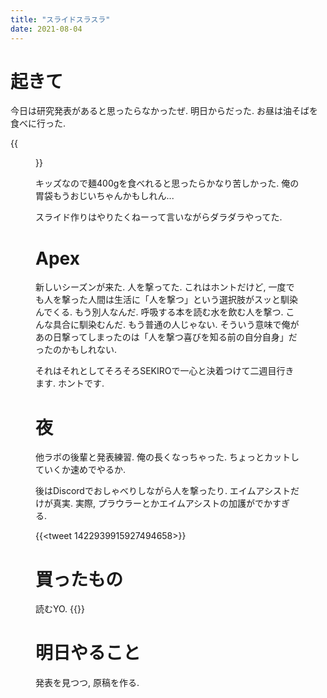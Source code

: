 ```yaml
---
title: "スライドスラスラ"
date: 2021-08-04
---
```


# 起きて
今日は研究発表があると思ったらなかったぜ. 明日からだった. お昼は油そばを食べに行った.

{{<figure src="/media/2021-08-04-ramen.jpeg" alt="ramen">}}

キッズなので麺400gを食べれると思ったらかなり苦しかった. 俺の胃袋もうおじいちゃんかもしれん...

スライド作りはやりたくねーって言いながらダラダラやってた.

# Apex
新しいシーズンが来た. 人を撃ってた. これはホントだけど, 一度でも人を撃った人間は生活に「人を撃つ」という選択肢がスッと馴染んでくる. もう別人なんだ. 呼吸する本を読む水を飲む人を撃つ. こんな具合に馴染むんだ. もう普通の人じゃない. そういう意味で俺があの日撃ってしまったのは「人を撃つ喜びを知る前の自分自身」だったのかもしれない.

それはそれとしてそろそろSEKIROで一心と決着つけて二週目行きます. ホントです.

# 夜
他ラボの後輩と発表練習. 俺の長くなっちゃった. ちょっとカットしていくか速めでやるか.

後はDiscordでおしゃべりしながら人を撃ったり. エイムアシストだけが真実. 実際, プラウラーとかエイムアシストの加護がでかすぎる.

{{<tweet 1422939915927494658>}}

# 買ったもの
読むYO.
{{<amazon asin="B07352WQPR" title="ＳＦの書き方　「ゲンロン 大森望 SF創作講座」全記録 (早川書房) ">}}
# 明日やること
発表を見つつ, 原稿を作る.